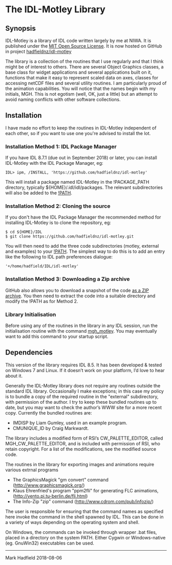 # The IDL-Motley Library

## Synopsis

IDL-Motley is a library of IDL code written largely by me at NIWA. It is published under the
[MIT Open Source License](http://www.opensource.org/licenses/mit-license.php). It is now hosted on
GitHub in project [hadfieldnz/idl-motley](https://github.com/hadfieldnz/idl-motley)

The library is a collection of the routines that I use regularly and that I think might be of interest to others.
There are several Object Graphics classes, a base class for widget applications and several applications built
on it, functions that make it easy to represent scaled data on axes, classes for accessing netCDF files
and several utility routines. I am particularly proud of the animation capabilities. You will notice that the names
begin with my initials, MGH. This is not egotism
(well, OK, just a little) but an attempt to avoid naming conflicts with other software collections.

## Installation

I have made no effort to keep the routines in IDL-Motley independent of each other, so if you want to use one you're advised to
install the lot.

### Installation Method 1: IDL Package Manager

If you have IDL 8.7.1 (due out in September 2018) or later, you can install IDL-Motley with the IDL Package Manager, eg:

```
IDL> ipm, /INSTALL, 'https://github.com/hadfieldnz/idl-motley'
```

This will install a package named IDL-Motley in the !PACKAGE_PATH directory, typically ${HOME}/.idl/idl/packages.
The relevant subdirectories will also be added to the [!PATH](https://www.harrisgeospatial.com/docs/Managing_IDL_Paths.html).

### Installation Method 2: Cloning the source

If you don't have the IDL Package Manager the recommended method for installing IDL-Motley is to clone the repository, eg:

```
$ cd ${HOME}/IDL
$ git clone https://github.com/hadfieldnz/idl-motley.git
```

You will then need to add the three code subdirectories (motley, external and examples) to your [!PATH](https://www.harrisgeospatial.com/docs/Managing_IDL_Paths.html).
The simplest way to do this is to add an entry like the following to IDL path preferences dialogue:

```
'+/home/hadfield/IDL/idl-motley'
```

### Installation Method 3: Downloading a Zip archive

GitHub also allows you to download a snapshot of the code [as a ZIP archive](https://github.com/hadfieldnz/idl-motley/archive/master.zip).
You then need to extract the code into a suitable directory and modify the !PATH as for Method 2.

### Library Initialisation

Before using any of the routines in the library in any IDL session, run the initialisation routine with the command
[mgh_motley](https://github.com/hadfieldnz/idl-motley/blob/master/motley/mgh_motley.pro).
You may eventually want to add this command to your startup script.

## Dependencies

This version of the library requires IDL 8.5. It has been developed & tested on Windows 7 and Linux.
If it doesn’t work on your platform, I’d love to hear about it.

Generally the IDL-Motley library does not require any routines outside the standard IDL library. Occasionally I make exceptions; in
this case my policy is to bundle a copy of the required routine in the "external" subdirectory, with permission of the author.
I try to keep these bundled routines up to date, but you may want to check the author’s WWW site for a more recent copy.
Currently the bundled routines are:

* IMDISP by Liam Gumley, used in an example program.
* CMUNIQUE_ID by Craig Markwardt.

The library includes a modified form of RSI’s CW_PALETTE_EDITOR, called MGH_CW_PALETTE_EDITOR, and
is included with permission of RSI, who retain copyright. For a list of the modifications, see the modified source code.

The routines in the library for exporting images and animations require various
extrnal programs

* The GraphicsMagick "gm convert" command (http://www.graphicsmagick.org/)
* Klaus Ehrenfried's program "ppm2fli" for generating FLC animations, (http://vento.pi.tu-berlin.de/fli.html)
* The Info-Zip "zip" command (http://www.cdrom.com/pub/infozip/)

The user is responsible for ensuring that the command names as
specified here invoke the command in the shell spawned by
IDL. This can be done in a variety of ways depending on the
operating system and shell.

On Windows, the commands can be invoked through wrapper .bat files,
placed in a directory on the system PATH. Either Cygwin or Windows-native
(eg. GnuWin32) executables can be used.


________________________________________
Mark Hadfield 2018-08-06

